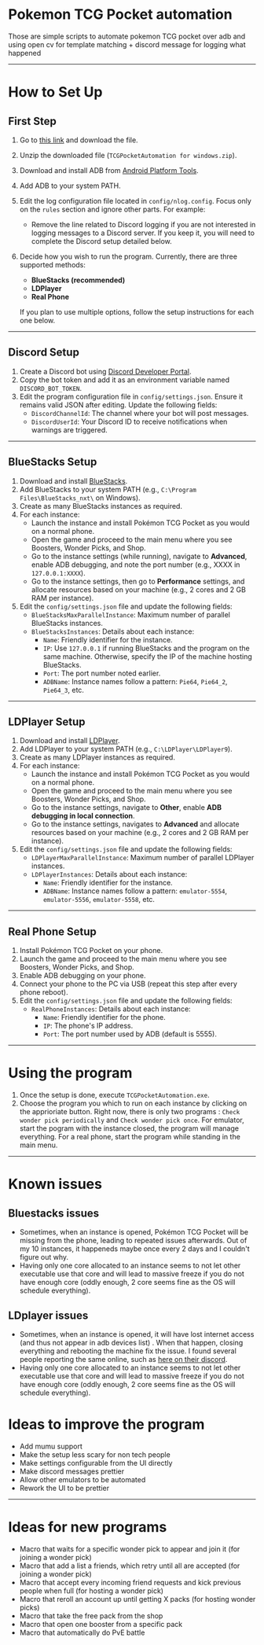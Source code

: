 # Pokemon TCG Pocket automation

Those are simple scripts to automate pokemon TCG pocket over adb and using open cv for template matching + discord message for logging what happened

---

# How to Set Up

## First Step
1. Go to [this link](https://nightly.link/pifopi/TCGPocketAutomation/workflows/csharp-ci/main/TCGPocketAutomation%20for%20windows.zip) and download the file.
2. Unzip the downloaded file (`TCGPocketAutomation for windows.zip`).
3. Download and install ADB from [Android Platform Tools](https://developer.android.com/tools/releases/platform-tools#downloads).
4. Add ADB to your system PATH.
5. Edit the log configuration file located in `config/nlog.config`. Focus only on the `rules` section and ignore other parts. For example:
   - Remove the line related to Discord logging if you are not interested in logging messages to a Discord server. If you keep it, you will need to complete the Discord setup detailed below.
6. Decide how you wish to run the program. Currently, there are three supported methods:
   - **BlueStacks (recommended)**
   - **LDPlayer**
   - **Real Phone**

   If you plan to use multiple options, follow the setup instructions for each one below.

---

## Discord Setup
1. Create a Discord bot using [Discord Developer Portal](https://discord.com/developers/applications).
2. Copy the bot token and add it as an environment variable named `DISCORD_BOT_TOKEN`.
3. Edit the program configuration file in `config/settings.json`. Ensure it remains valid JSON after editing. Update the following fields:
   - `DiscordChannelId`: The channel where your bot will post messages.
   - `DiscordUserId`: Your Discord ID to receive notifications when warnings are triggered.

---

## BlueStacks Setup
1. Download and install [BlueStacks](https://www.bluestacks.com/fr/index.html).
2. Add BlueStacks to your system PATH (e.g., `C:\Program Files\BlueStacks_nxt\` on Windows).
3. Create as many BlueStacks instances as required.
4. For each instance:
   - Launch the instance and install Pokémon TCG Pocket as you would on a normal phone.
   - Open the game and proceed to the main menu where you see Boosters, Wonder Picks, and Shop.
   - Go to the instance settings (while running), navigate to **Advanced**, enable ADB debugging, and note the port number (e.g., XXXX in `127.0.0.1:XXXX`).
   - Go to the instance settings, then go to **Performance** settings, and allocate resources based on your machine (e.g., 2 cores and 2 GB RAM per instance).
5. Edit the `config/settings.json` file and update the following fields:
   - `BlueStacksMaxParallelInstance`: Maximum number of parallel BlueStacks instances.
   - `BlueStacksInstances`: Details about each instance:
     - `Name`: Friendly identifier for the instance.
     - `IP`: Use `127.0.0.1` if running BlueStacks and the program on the same machine. Otherwise, specify the IP of the machine hosting BlueStacks.
     - `Port`: The port number noted earlier.
     - `ADBName`: Instance names follow a pattern: `Pie64`, `Pie64_2`, `Pie64_3`, etc.

---

## LDPlayer Setup
1. Download and install [LDPlayer](https://en.ldplayer.net/).
2. Add LDPlayer to your system PATH (e.g., `C:\LDPlayer\LDPlayer9`).
3. Create as many LDPlayer instances as required.
4. For each instance:
   - Launch the instance and install Pokémon TCG Pocket as you would on a normal phone.
   - Open the game and proceed to the main menu where you see Boosters, Wonder Picks, and Shop.
   - Go to the instance settings, navigate to **Other**, enable **ADB debugging in local connection**.
   - Go to the instance settings, navigates to **Advanced** and allocate resources based on your machine (e.g., 2 cores and 2 GB RAM per instance).
5. Edit the `config/settings.json` file and update the following fields:
   - `LDPlayerMaxParallelInstance`: Maximum number of parallel LDPlayer instances.
   - `LDPlayerInstances`: Details about each instance:
     - `Name`: Friendly identifier for the instance.
     - `ADBName`: Instance names follow a pattern: `emulator-5554`, `emulator-5556`, `emulator-5558`, etc.

---

## Real Phone Setup
1. Install Pokémon TCG Pocket on your phone.
2. Launch the game and proceed to the main menu where you see Boosters, Wonder Picks, and Shop.
3. Enable ADB debugging on your phone.
4. Connect your phone to the PC via USB (repeat this step after every phone reboot).
5. Edit the `config/settings.json` file and update the following fields:
   - `RealPhoneInstances`: Details about each instance:
     - `Name`: Friendly identifier for the phone.
     - `IP`: The phone's IP address.
     - `Port`: The port number used by ADB (default is 5555).

---

# Using the program

1. Once the setup is done, execute `TCGPocketAutomation.exe`.
2. Choose the program you which to run on each instance by clicking on the apprioriate button. Right now, there is only two programs : `Check wonder pick periodically` and `Check wonder pick once`. For emulator, start the pogram with the instance closed, the program will manage everything. For a real phone, start the program while standing in the main menu.

---

# Known issues

## Bluestacks issues

- Sometimes, when an instance is opened, Pokémon TCG Pocket will be missing from the phone, leading to repeated issues afterwards. Out of my 10 instances, it happeneds maybe once every 2 days and I couldn't figure out why.
- Having only one core allocated to an instance seems to not let other executable use that core and will lead to massive freeze if you do not have enough core (oddly enough, 2 core seems fine as the OS will schedule everything).

## LDplayer issues

- Sometimes, when an instance is opened, it will have lost internet access (and thus not appear in adb devices list)
. When that happen, closing everything and rebooting the machine fix the issue. I found several people reporting the same online, such as [here on their discord](https://discord.com/channels/715095525979848783/864741116653731860/1128566336914735264).
- Having only one core allocated to an instance seems to not let other executable use that core and will lead to massive freeze if you do not have enough core (oddly enough, 2 core seems fine as the OS will schedule everything).

# Ideas to improve the program

- Add mumu support
- Make the setup less scary for non tech people
- Make settings configurable from the UI directly
- Make discord messages prettier
- Allow other emulators to be automated
- Rework the UI to be prettier

---

# Ideas for new programs

- Macro that waits for a specific wonder pick to appear and join it (for joining a wonder pick)
- Macro that add a list a friends, which retry until all are accepted (for joining a wonder pick)
- Macro that accept every incoming friend requests and kick previous people when full (for hosting a wonder pick)
- Macro that reroll an account up until getting X packs (for hosting wonder picks)
- Macro that take the free pack from the shop
- Macro that open one booster from a specific pack
- Macro that automatically do PvE battle